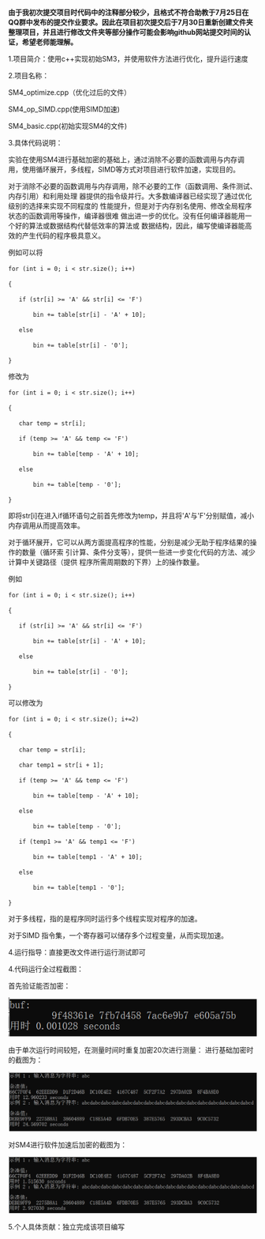 **由于我初次提交项目时代码中的注释部分较少，且格式不符合助教于7月25日在QQ群中发布的提交作业要求。因此在项目初次提交后于7月30日重新创建文件夹整理项目，并且进行修改文件夹等部分操作可能会影响github网站提交时间的认证，希望老师能理解。**

1.项目简介：使用c++实现初始SM3，并使用软件方法进行优化，提升运行速度

2.项目名称：

SM4_optimize.cpp（优化过后的文件）

SM4_op_SIMD.cpp(使用SIMD加速)

SM4_basic.cpp(初始实现SM4的文件)

3.具体代码说明：

实验在使用SM4进行基础加密的基础上，通过消除不必要的函数调用与内存调用，使用循环展开，多线程，SIMD等方式对项目进行软件加速，实现目的。

对于消除不必要的函数调用与内存调用，除不必要的工作（函数调用、条件测试、内存引用）和利用处理
器提供的指令级并行。大多数编译器已经实现了通过优化级别的选择来实现不同程度的
性能提升，但是对于内存别名使用、修改全局程序状态的函数调用等操作，编译器很难
做出进一步的优化。没有任何编译器能用一个好的算法或数据结构代替低效率的算法或
数据结构，因此，编写使编译器能高效的产生代码的程序极具意义。

例如可以将

`for (int i = 0; i < str.size(); i++)`

`{`

`	if (str[i] >= 'A' && str[i] <= 'F')`

`		bin += table[str[i] - 'A' + 10];`

`	else`

`		bin += table[str[i] - '0'];`

`}`

修改为

`for (int i = 0; i < str.size(); i++)`

`{`

`	char temp = str[i];`

`	if (temp >= 'A' && temp <= 'F')`

`		bin += table[temp - 'A' + 10];`

`	else`

`		bin += table[temp - '0'];`

`}`
  
  
 即将str[i]在进入if循环语句之前首先修改为temp，并且将'A'与'F'分别赋值，减小内存调用从而提高效率。

对于循环展开，它可以从两方面提高程序的性能，分别是减少无助于程序结果的操作的数量（循环索
引计算、条件分支等），提供一些进一步变化代码的方法、减少计算中关键路径（提供
程序所需周期数的下界）上的操作数量。

例如

`for (int i = 0; i < str.size(); i++)`

`{`

`	if (str[i] >= 'A' && str[i] <= 'F')`

`		bin += table[str[i] - 'A' + 10];`

`	else`

`		bin += table[str[i] - '0'];`

`}`

可以修改为

`for (int i = 0; i < str.size(); i+=2)`

`{`

`	char temp = str[i];`

`	char temp1 = str[i + 1];`

`	if (temp >= 'A' && temp <= 'F')`

`		bin += table[temp - 'A' + 10];`

`	else`

`		bin += table[temp - '0'];`

`	if (temp1 >= 'A' && temp1 <= 'F')`

`		bin += table[temp1 - 'A' + 10];`

`	else`

`		bin += table[temp1 - '0'];`

`}`

对于多线程，指的是程序同时运行多个线程实现对程序的加速。

对于SIMD 指令集，一个寄存器可以储存多个过程变量，从而实现加速。


4.运行指导：直接更改文件进行运行测试即可


4.代码运行全过程截图：

首先验证能否加密：

![image](https://github.com/q7oyv3vkal/Innovation-and-Entrepreneurship-Projects/blob/Image/1.png)

由于单次运行时间较短，在测量时间时重复加密20次进行测量：
进行基础加密时的截图为：

![image](https://github.com/q7oyv3vkal/Innovation-and-Entrepreneurship-Projects/blob/main/image/SM3_opbasic.png)

对SM4进行软件加速后加密的截图为：

![image](https://github.com/q7oyv3vkal/Innovation-and-Entrepreneurship-Projects/blob/main/image/SM3_opop.png)

5.个人具体贡献：独立完成该项目编写

